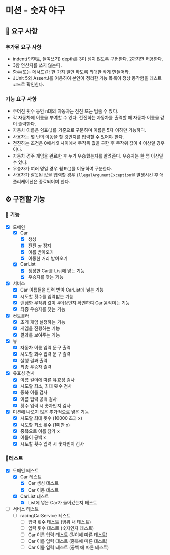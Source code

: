 
# 미션 - 숫자 야구
## 🎯 요구 사항
### 추가된 요구 사항
- indent(인덴트, 들여쓰기) depth를 3이 넘지 않도록 구현한다. 2까지만 허용한다.
- 3항 연산자를 쓰지 않는다.
- 함수(또는 메서드)가 한 가지 일만 하도록 최대한 작게 만들어라.
- JUnit 5와 AssertJ를 이용하여 본인이 정리한 기능 목록이 정상 동작함을 테스트 코드로 확인한다.

### 기능 요구 사항
- 주어진 횟수 동안 n대의 자동차는 전진 또는 멈출 수 있다.
- 각 자동차에 이름을 부여할 수 있다. 전진하는 자동차를 출력할 때 자동차 이름을 같이 출력한다.
- 자동차 이름은 쉼표(,)를 기준으로 구분하며 이름은 5자 이하만 가능하다.
- 사용자는 몇 번의 이동을 할 것인지를 입력할 수 있어야 한다.
- 전진하는 조건은 0에서 9 사이에서 무작위 값을 구한 후 무작위 값이 4 이상일 경우이다.
- 자동차 경주 게임을 완료한 후 누가 우승했는지를 알려준다. 우승자는 한 명 이상일 수 있다.
- 우승자가 여러 명일 경우 쉼표(,)를 이용하여 구분한다.
- 사용자가 잘못된 값을 입력할 경우 `IllegalArgumentException`을 발생시킨 후 애플리케이션은 종료되어야 한다.


## ⚙ 구현할 기능

### 🚀 기능
- [x] 도메인
  - [x] Car
    - [x] 생성
    - [x] 전진 or 정지
    - [x] 이름 받아오기
    - [x] 이동한 거리 받아오기
  - [x] CarList
    - [x] 생성한 Car를 List에 넣는 기능
    - [x] 우승자를 찾는 기능
- [x] 서비스
  - [x] Car 이름들을 입력 받아 CarList에 넣는 기능
  - [x] 시도할 횟수를 입력받는 기능
  - [x] 랜덤한 무작위 값이 4이상인지 확인하여 Car 움직이는 기능
  - [x] 최종 우승자를 찾는 기능
- [x] 컨트롤러
  - [x] 초기 게임 설정하는 기능
  - [x] 게임을 진행하는 기능
  - [x] 결과를 보여주는 기능
- [x] 뷰
  - [x] 자동차 이름 입력 문구 출력
  - [x] 시도할 회수 입력 문구 출력
  - [x] 실행 결과 출력
  - [x] 최종 우승자 출력
- [x] 유효성 검사
  - [x] 이름 길이에 따른 유효성 검사
  - [x] 시도할 최소, 최대 횟수 검사
  - [x] 중복 이름 검사
  - [x] 이름 입력 공백 검사
  - [x] 횟수 입력 시 숫자인지 검사
- [x] 미션에 나오지 않은 추가적으로 넣은 기능
  - [x] 시도할 최대 횟수 (10000 초과 x)
  - [x] 시도할 최소 횟수 (1미만 x)
  - [x] 중복으로 이름 참가 x
  - [x] 이름이 공백 x
  - [x] 시도할 횟수 입력 시 숫자인지 검사

### 🎫테스트
- [x] 도메인 테스트
  - [x] Car 테스트
    - [x] Car 생성 테스트
    - [x] Car 이동 테스트
  - [x] CarList 테스트
    - [x] List에 넣은 Car가 들어갔는지 테스트
- [ ] 서비스 테스트
  - [ ] racingCarService 테스트
    - [ ] 입력 횟수 테스트 (범위 내 테스트)
    - [ ] 입력 횟수 테스트 (숫자인지 테스트)
    - [ ] Car 이름 입력 테스트 (길이에 따른 테스트)
    - [ ] Car 이름 입력 테스트 (중복에 따른 테스트)
    - [ ] Car 이름 입력 테스트 (공백 에 따른 테스트)
